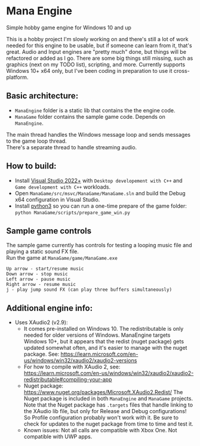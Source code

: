 # Mana Engine

Simple hobby game engine for Windows 10 and up

This is a hobby project I'm slowly working on and there's still a lot of work needed for this engine to be usable, but if someone can learn from it, that's great. Audio and Input engines are "pretty much" done, but things will be refactored or added as I go. There are some big things still missing, such as graphics (next on my TODO list), scripting, and more. Currently supports Windows 10+ x64 only, but I've been coding in preparation to use it cross-platform.

## Basic architecture:

* `ManaEngine` folder is a static lib that contains the the engine code.
* `ManaGame` folder contains the sample game code. Depends on `ManaEngine`.

The main thread handles the Windows message loop and sends messages to the game loop thread.  
There's a separate thread to handle streaming audio.

## How to build:

* Install [Visual Studio 2022+](https://visualstudio.microsoft.com/vs/) with `Desktop developement with C++` and `Game development with C++` workloads.
* Open `ManaGame/src/msvc/ManaGame/ManaGame.sln` and build the Debug x64 configuration in Visual Studio.
* Install [python3](https://www.python.org/downloads/) so you can run a one-time prepare of the game folder:  
`python ManaGame/scripts/prepare_game_win.py`

## Sample game controls

The sample game currently has controls for testing a looping music file and playing a static sound FX file.  
Run the game at `ManaGame/game/ManaGame.exe`
```
Up arrow - start/resume music
Down arrow - stop music
Left arrow - pause music
Right arrow - resume music
j - play jump sound FX (can play three buffers simultaneously)
```

## Additional engine info:

* Uses XAudio2 (v2.9):
    * It comes pre-installed on Windows 10. The redistributable is only needed for older versions of Windows.
      ManaEngine targets Windows 10+, but it appears that the redist (nuget package) gets updated somewhat often,
      and it's easier to manage with the nuget package.
      See: https://learn.microsoft.com/en-us/windows/win32/xaudio2/xaudio2-versions
    * For how to compile with XAudio 2,
      see: https://learn.microsoft.com/en-us/windows/win32/xaudio2/xaudio2-redistributable#compiling-your-app
    * Nuget package: https://www.nuget.org/packages/Microsoft.XAudio2.Redist/
      The Nuget package is included in both `ManaEngine` and `ManaGame` projects.
      Note that the Nuget package has `.targets` files that handle linking to the XAudio lib file,
      but only for Release and Debug configurations! So Profile configuration probably won't work with it.
      Be sure to check for updates to the nuget package from time to time and test it.
    * Known issues: Not all calls are compatible with Xbox One. Not compatible with UWP apps.
